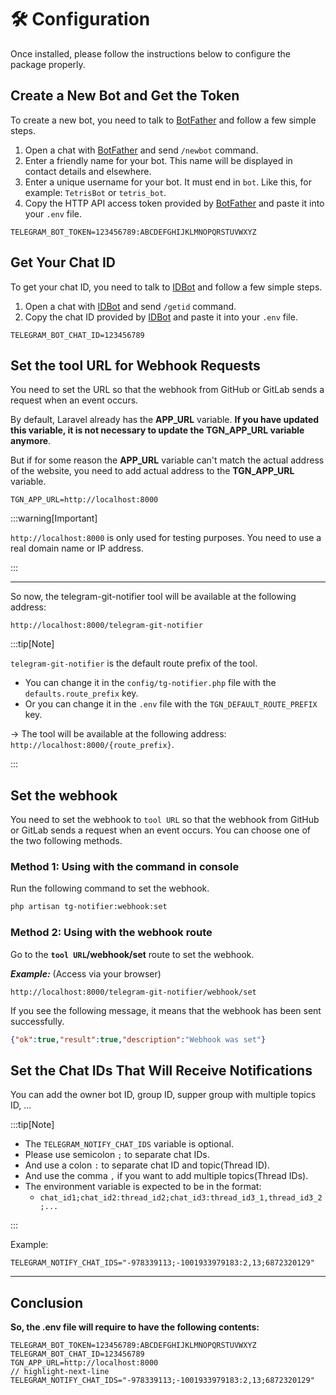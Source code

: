 # 🛠 Configuration

Once installed, please follow the instructions below to configure the package properly.

## Create a New Bot and Get the Token

To create a new bot, you need to talk to [BotFather](https://core.telegram.org/bots#6-botfather) and follow a few simple steps.

1. Open a chat with [BotFather](https://telegram.me/botfather) and send `/newbot` command.
2. Enter a friendly name for your bot. This name will be displayed in contact details and elsewhere.
3. Enter a unique username for your bot. It must end in `bot`. Like this, for example: `TetrisBot` or `tetris_bot`.
4. Copy the HTTP API access token provided by [BotFather](https://telegram.me/botfather) and paste it into your `.env` file.

```dotenv title=".env file"
TELEGRAM_BOT_TOKEN=123456789:ABCDEFGHIJKLMNOPQRSTUVWXYZ
```

## Get Your Chat ID

To get your chat ID, you need to talk to [IDBot](https://telegram.me/myidbot) and follow a few simple steps.

1. Open a chat with [IDBot](https://telegram.me/myidbot) and send `/getid` command.
2. Copy the chat ID provided by [IDBot](https://telegram.me/myidbot) and paste it into your `.env` file.

```dotenv title=".env file"
TELEGRAM_BOT_CHAT_ID=123456789
```

## Set the tool URL for Webhook Requests

You need to set the URL so that the webhook from GitHub or GitLab sends a request when an event occurs.

By default, Laravel already has the **APP_URL** variable. **If you have updated this variable, it is not necessary to update the TGN_APP_URL variable anymore**. 

But if for some reason the **APP_URL** variable can't match the actual address of the website, you need to add actual address to the **TGN_APP_URL** variable.

```dotenv title=".env file"
TGN_APP_URL=http://localhost:8000
```

:::warning[Important]

`http://localhost:8000` is only used for testing purposes. You need to use a real domain name or IP address.

:::

---

So now, the telegram-git-notifier tool will be available at the following address:

```url
http://localhost:8000/telegram-git-notifier
```

:::tip[Note]

`telegram-git-notifier` is the default route prefix of the tool. 
  - You can change it in the `config/tg-notifier.php` file with the `defaults.route_prefix` key.
  - Or you can change it in the `.env` file with the `TGN_DEFAULT_ROUTE_PREFIX` key.

-> The tool will be available at the following address: `http://localhost:8000/{route_prefix}`.

:::

## Set the webhook

You need to set the webhook to `tool URL` so that the webhook from GitHub or GitLab sends a request when an event occurs. You can choose one of the two following methods.

### Method 1: Using with the command in console

Run the following command to set the webhook.

```bash
php artisan tg-notifier:webhook:set
```

### Method 2: Using with the webhook route

Go to the **`tool URL`/webhook/set** route to set the webhook.

**_Example:_** (Access via your browser)

```url
http://localhost:8000/telegram-git-notifier/webhook/set
```

If you see the following message, it means that the webhook has been sent successfully.

```json title="Response"
{"ok":true,"result":true,"description":"Webhook was set"}
```

## Set the Chat IDs That Will Receive Notifications

You can add the owner bot ID, group ID, supper group with multiple topics ID, ...

:::tip[Note]

- The `TELEGRAM_NOTIFY_CHAT_IDS` variable is optional.
- Please use semicolon `;` to separate chat IDs.
- And use a colon `:` to separate chat ID and topic(Thread ID).
- And use the comma `,` if you want to add multiple topics(Thread IDs).
- The environment variable is expected to be in the format:
  - `chat_id1;chat_id2:thread_id2;chat_id3:thread_id3_1,thread_id3_2;...`

:::

Example:

```dotenv title=".env file"
TELEGRAM_NOTIFY_CHAT_IDS="-978339113;-1001933979183:2,13;6872320129"
```

---

## Conclusion

**So, the .env file will require to have the following contents:**

```dotenv title=".env file"
TELEGRAM_BOT_TOKEN=123456789:ABCDEFGHIJKLMNOPQRSTUVWXYZ
TELEGRAM_BOT_CHAT_ID=123456789
TGN_APP_URL=http://localhost:8000
// highlight-next-line
TELEGRAM_NOTIFY_CHAT_IDS="-978339113;-1001933979183:2,13;6872320129"
```
